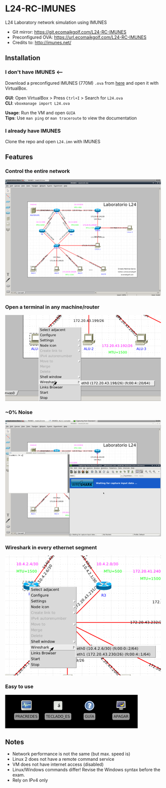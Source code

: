 # L24-RC-IMUNES   
L24 Laboratory network simulation using IMUNES

* Git mirror: https://git.ecomaikgolf.com/L24-RC-IMUNES
* Preconfigured OVA: https://url.ecomaikgolf.com/L24-RC-IMUNES
* Credits to: http://imunes.net/

## Installation
### I don't have IMUNES <--
Download a preconfigured IMUNES (770M) `.ova` from [here](https://url.ecomaikgolf.com/L24-RC-IMUNES) and open it with VirtualBox.

**GUI**: Open VirtualBox > Press `Ctrl+I` > Search for `L24.ova`   
**CLI**: `vboxmanage import L24.ova`   
   
**Usage**: Run the VM and open `GUIA`    
**Tips**: Use `man ping` or `man traceroute` to view the documentation

### I already have IMUNES
Clone the repo and open `L24.imn` with IMUNES

## Features
### Control the entire network
![](1.png)
### Open a terminal in any machine/router
![](2.png)
### ~0% Noise
![](3.png)
### Wireshark in every ethernet segment
![](4.png)
### Easy to use
![](5.png)

## Notes
* Network performance is not the same (but max. speed is)
* Linux 2 does not have a remote command service
* VM does not have internet access (disabled)
* Linux/Windows commands differ! Revise the Windows syntax before the exam.
* Rely on IPv4 only
